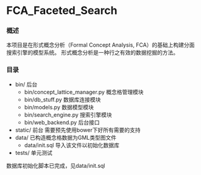 # FCA_Faceted_Search

### 概述
本项目是在形式概念分析（Formal Concept Analysis, FCA）的基础上构建分面搜索引擎的模型系统。
形式概念分析是一种行之有效的数据挖掘的方法。

### 目录
* bin/ 后台
    * bin/concept_lattice_manager.py 概念格管理模块
    * bin/db_stuff.py 数据库连接模块
    * bin/models.py 数据模型模块
    * bin/search_engine.py 搜索引擎模块
    * bin/web_backend.py 后台接口
* static/ 前台 需要预先使用bower下好所有需要的支持
* data/ 已构造概念格数据为GML类型图文件 
    * data/init.sql 导入该文件以初始化数据库
* tests/ 单元测试

数据库初始化脚本已完成，见data/init.sql
